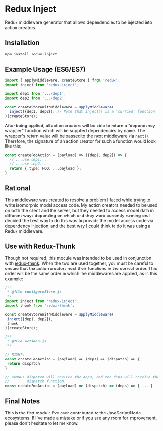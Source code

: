 # Redux Inject
Redux middleware generator that allows dependencies to be injected into action creators.

## Installation

```bash
npm install redux-inject
```

## Example Usage (ES6/ES7)
```javascript
import { applyMiddleware, createStore } from 'redux';
import inject from 'redux-inject';

import dep1 from '.../dep1';
import dep2 from '.../dep2';

const createStoreWithMiddleware = applyMiddleware(
  inject({dep1, dep2}); // Note that inject() is a 'curried' function
)(createStore);
```

After being applied, all action creators will be able to return a
"dependency wrapper" function which will be supplied
dependencies by name. The wrapper's return value will be passed to the
next middleware via `next()`. Therefore, the signature of an action creator
for such a function would look like this:

```javascript
const createFooAction = (payload) => ({dep1, dep2}) => {
  // ...use dep1...
  // ...use dep2...
  return { type: FOO, ...payload };
}
```

## Rational
This middleware was created to resolve a problem I faced while trying to
write isomorphic model access code. My action creators needed to be used on
both the client and the server, but they needed to access model data in
different ways depending on which end they were currently running on. I
decided the best way to do this was to provide the model access code via
dependency injection, and the best way I could think to do it was using a
Redux middleware.

## Use with Redux-Thunk

Though not required, this module was intended to be used in conjunction with [redux-thunk](https://github.com/gaearon/redux-thunk). When the two
are used together, you must be careful to ensure that the action creators
nest their functions in the correct order. This order will be the
same order in which the middlewares are applied, as in this example:

```javascript
/**
 * @file configureStore.js
 */
import inject from 'redux-inject';
import thunk from 'redux-thunk';

const createStoreWithMiddleware = applyMiddleware(
 inject({dep1, dep2}),
 thunk
)(createStore);
```

```javascript
/**
 * @file actions.js
 */

// RIGHT:
const createFooAction = (payload) => (deps) => (dispatch) => {
 return dispatch
}

// WRONG: dispatch will receive the deps, and the deps will receive the
//        dispatch function.
const createFooAction = (payload) => (dispatch) => (deps) => { ... }
```

## Final Notes

This is the first module I've ever contributed to the JavaScript/Node ecosystems. If I've made a mistake or if you see any room for improvement, please don't hesitate to let me know.
